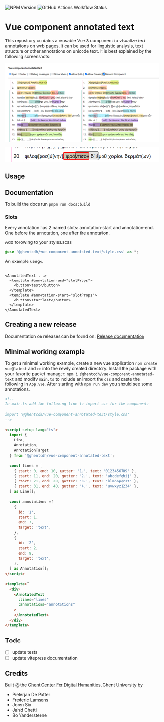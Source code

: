 ![NPM Version](https://img.shields.io/npm/v/%40ghentcdh%2Fvue-component-annotated-text)
![GitHub Actions Workflow Status](https://img.shields.io/github/actions/workflow/status/GhentCDH/vue_component_annotated_text/merge-request.yml)


# Vue component annotated text

This repository contains a reusable Vue 3 component to visualize text annotations on web pages. It can be used for
linguistic analysis, text structure or other annotations on unicode text. It is best explained by the following
screenshots:

![Annotations](docs/annotations.png)

![Edit](docs/editAnnotation.png)

## Usage

## Documentation

To build the docs run `pnpm run docs:build`

### Slots

Every annotation has 2 named slots: annotation-start and annotation-end. One before the annotation, one after the
annotation.

Add following to your styles.scss

```scss
@use '@ghentcdh/vue-component-annotated-text/style.css' as *;
```

An example usage:

```vue

<AnnotatedText ...>
  <template #annotation-end="slotProps">
    <button>test</button>
  </template>
  <template #annotation-start="slotProps">
    <button>startTest</button>
  </template>
</AnnotatedText>
```

## Creating a new release

Documentation on releases can be found
on: [Release documentation](https://ghentcdh.github.io/vue_component_annotated_text/release/)

## Minimal working example

To get a minimal working example, create a new vue application `npm create vue@latest` and `cd` into the newly created
directory. Install the package with your favorite packet manager:  `npm i @ghentcdh/vue-component-annotated-text` and
modify `main.ts` to include an import the `css` and paste the following in `App.vue`. After starting with `npm run dev`
you should see some annotations.

````html
<!-- 
In main.ts add the following line to import css for the component:

import '@ghentcdh/vue-component-annotated-text/style.css'
-->

<script setup lang="ts">
  import {
    Line,
    Annotation,
    AnnotationTarget
  } from '@ghentcdh/vue-component-annotated-text';

  const lines = [
    { start: 0, end: 10, gutter: '1.', text: '0123456789' },
    { start: 11, end: 20, gutter: '2.', text: 'abcdefghij' },
    { start: 21, end: 30, gutter: '3.', text: 'klmnopqrst' },
    { start: 31, end: 40, gutter: '4.', text: 'uvwxyz1234' },
  ] as Line[];

  const annotations =[
    {
      id: '1',
      start: 1,
      end: 7,
      target: 'text',
    },
    {
      id: '2',
      start: 2,
      end: 9,
      target: 'text',
    },
  ] as Annotation[];
</script>

<template>˜
  <div>
    <AnnotatedText
      :lines="lines"
      :annotations="annotations"
    >
    </AnnotatedText>
  </div>
</template>
````

## Todo

- [ ] update tests
- [ ] update vitepress documentation

## Credits

Built @ the [Ghent Center For Digital Humanities](https://www.ghentcdh.ugent.be/), Ghent University by:

* Pieterjan De Potter
* Frederic Lamsens
* Joren Six
* Jahid Chetti
* Bo Vandersteene
